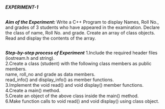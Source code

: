 #
**_EXPERIMENT-1_**
##
**_Aim of the Experiment:_**
Write a C++ Program to display Names, Roll No., and grades of 3 students who have
appeared in the examination. Declare the class of name, Roll No. and grade. Create an
array of class objects. Read and display the contents of the array.

##
**_Step-by-step process of Experiment_**
1.Include the required header files (iostream.h and string).<br/>
2.Create a class (student) with the following class members as public members.<br/>
name, roll_no and grade as data members.<br/>
read_info() and display_info() as member functions.<br/>
3.Implement the void read() and void display() member functions.<br/>
4.Create a main() method.<br/>
5.Create an object of the above class inside the main() method.<br/>
6.Make function calls to void read() and void display() using class object.<br/>
